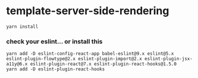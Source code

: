 # template-server-side-rendering

```
yarn install
```

### check your eslint... or install this

```
yarn add -D eslint-config-react-app babel-eslint@9.x eslint@5.x eslint-plugin-flowtype@2.x eslint-plugin-import@2.x eslint-plugin-jsx-a11y@6.x eslint-plugin-react@7.x eslint-plugin-react-hooks@1.5.0
yarn add -D eslint-plugin-react-hooks
```
